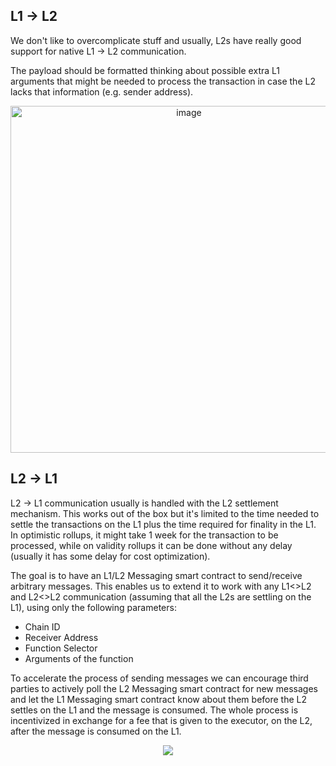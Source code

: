 ## L1 -> L2
We don't like to overcomplicate stuff and usually, L2s have really good support for native L1 -> L2 communication.

The payload should be formatted thinking about possible extra L1 arguments that might be needed to process the transaction in case the L2 lacks that information (e.g. sender address).

<div align="center">
  <img width="555" alt="image" src="https://github.com/kaizokulabs/l2-messaging/assets/5263301/096db5e5-c234-464e-8424-3c7c937a3f22">
</div>

## L2 -> L1
L2 -> L1 communication usually is handled with the L2 settlement mechanism. This works out of the box but it's limited to the time needed to settle the transactions on the L1 plus the time required for finality in the L1. In optimistic rollups, it might take 1 week for the transaction to be processed, while on validity rollups it can be done without any delay (usually it has some delay for cost optimization).

The goal is to have an L1/L2 Messaging smart contract to send/receive arbitrary messages. This enables us to extend it to work with any L1<>L2 and L2<>L2 communication (assuming that all the L2s are settling on the L1), using only the following parameters:
- Chain ID
- Receiver Address
- Function Selector
- Arguments of the function

To accelerate the process of sending messages we can encourage third parties to actively poll the L2 Messaging smart contract for new messages and let the L1 Messaging smart contract know about them before the L2 settles on the L1 and the message is consumed. The whole process is incentivized in exchange for a fee that is given to the executor, on the L2, after the message is consumed on the L1.

<div align="center">
  <img src="https://github.com/kaizokulabs/l2-messaging/assets/5263301/be13c77e-9c41-4092-8fd8-2797ec9a1464" />
</div>
